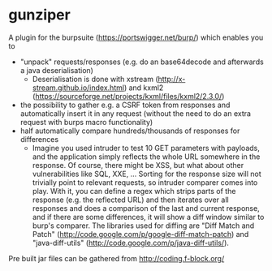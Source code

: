 # gunziper

A plugin for the burpsuite (https://portswigger.net/burp/) which enables you to
- "unpack" requests/responses (e.g. do an base64decode and afterwards a java deserialisation)
  - Deserialisation is done with xstream (http://x-stream.github.io/index.html) and kxml2 (https://sourceforge.net/projects/kxml/files/kxml2/2.3.0/)
- the possibility to gather e.g. a CSRF token from responses and automatically insert it in any request (without the need to do an extra request with burps macro functionality)
- half automatically compare hundreds/thousands of responses for differences
  - Imagine you used intruder to test 10 GET parameters with payloads, and the application simply reflects the whole URL somewhere in the response. Of course, there might be XSS, but what about other vulnerabilities like SQL, XXE, ... Sorting for the response size will not trivially point to relevant requests, so intruder comparer comes into play. With it, you can define a regex which strips parts of the response (e.g. the reflected URL) and then iterates over all responses and does a comparison of the last and current response, and if there are some differences, it will show a diff window similar to burp's comparer. The libraries used for diffing are "Diff Match and Patch" (http://code.google.com/p/google-diff-match-patch) and "java-diff-utils" (http://code.google.com/p/java-diff-utils/).


Pre built jar files can be gathered from http://coding.f-block.org/
